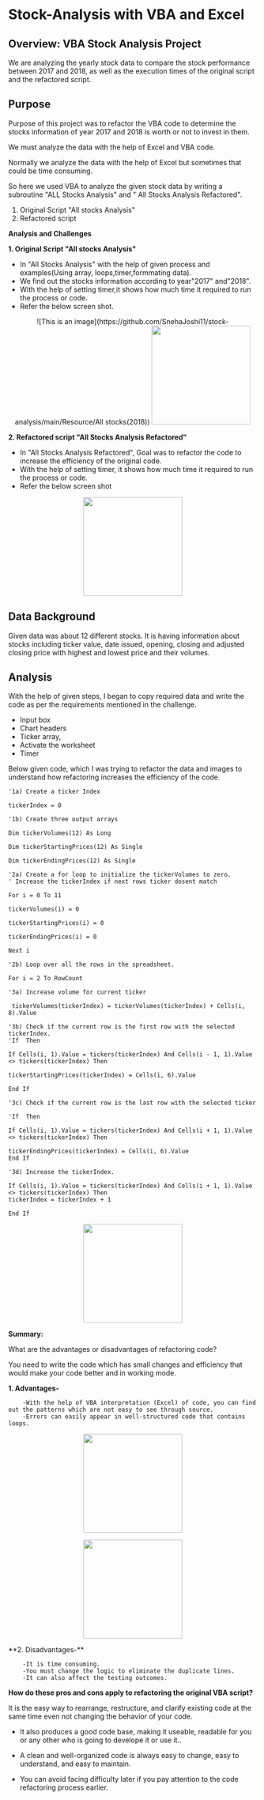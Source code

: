 # Stock-Analysis with VBA and Excel
## Overview: VBA Stock Analysis Project

We are analyzing the yearly stock data to compare the stock performance between 2017 and 2018, as well as the execution times 
of the original script and the refactored script.

## Purpose
<p>
Purpose of this project was to refactor the VBA code to determine the stocks information of year 2017 and 2018 is worth or not to invest in them.
 
We must analyze the data with the help of Excel and VBA code.

Normally we analyze the data with the help of Excel but sometimes that could be time consuming.

So here we used VBA to analyze the given stock data by writing a subroutine "ALL Stocks Analysis" and " All Stocks Analysis Refactored".


1. Original Script "All stocks Analysis"
2. Refactored script 

</p>

**Analysis and Challenges**

**1. Original Script "All stocks Analysis"**
<p>
	
- In "All Stocks Analysis" with the help of given process and examples(Using array, loops,timer,formmating data).
- We find out the stocks information according to year"2017" and"2018".
- With the help of setting timer,it shows how much time it required to run the process or code.
- Refer the below screen shot.
<p align="center">
![This is an image](https://github.com/SnehaJoshi11/stock-analysis/main/Resource/All stocks(2018))


	
<img src="Resources/All stocks(2018)" width="200">	
	
</p>


**2. Refactored script "All Stocks Analysis Refactored"**

<p> 
	
- In "All Stocks Analysis Refactored", Goal was to refactor the code to increase the efficiency of the original code.
- With the help of setting timer, it shows how much time it required to run the process or code.
- Refer the below screen shot
	
<p align="center">
<img src="Resources/Run Analysis Refactored2(2017)" width="200">
</p>

## Data Background


Given data was about 12 different stocks. It is having information about stocks including
ticker value, date issued, opening, closing and adjusted closing price with highest and lowest price and their 		 volumes.


## Analysis

With the help of given steps, I began to copy required data and write the code as per the requirements mentioned in the challenge.
- Input box
- Chart headers
- Ticker array,
- Activate the worksheet
- Timer

Below given code, which I was trying to refactor the data and images to understand how refactoring increases the efficiency of the code.

<p>
	
	'1a) Create a ticker Index
	
	tickerIndex = 0

	'1b) Create three output arrays

	Dim tickerVolumes(12) As Long
	
	Dim tickerStartingPrices(12) As Single
	
	Dim tickerEndingPrices(12) As Single

	'2a) Create a for loop to initialize the tickerVolumes to zero.
	' Increase the tickerIndex if next rows ticker dosent match

	For i = 0 To 11
	
	tickerVolumes(i) = 0
	
	tickerStartingPrices(i) = 0
	
	tickerEndingPrices(i) = 0
	
	Next i

	'2b) Loop over all the rows in the spreadsheet.

	For i = 2 To RowCount

	'3a) Increase volume for current ticker

	 tickerVolumes(tickerIndex) = tickerVolumes(tickerIndex) + Cells(i, 8).Value
 
	'3b) Check if the current row is the first row with the selected tickerIndex.
	'If  Then

	If Cells(i, 1).Value = tickers(tickerIndex) And Cells(i - 1, 1).Value <> tickers(tickerIndex) Then

	tickerStartingPrices(tickerIndex) = Cells(i, 6).Value

	End If

	'3c) Check if the current row is the last row with the selected ticker

	'If  Then

	If Cells(i, 1).Value = tickers(tickerIndex) And Cells(i + 1, 1).Value <> tickers(tickerIndex) Then
	
	tickerEndingPrices(tickerIndex) = Cells(i, 6).Value
	End If

	'3d) Increase the tickerIndex.

	If Cells(i, 1).Value = tickers(tickerIndex) And Cells(i + 1, 1).Value <> tickers(tickerIndex) Then
	tickerIndex = tickerIndex + 1

	End If

</p>
<p align="center">
<img src="Resources/Run Analysis Refactored2(2018)" width="200">

</p>

**Summary:**

What are the advantages or disadvantages of refactoring code?

You need to write the code which has small changes and efficiency that would make your code better and in working mode.

</p>

<p>

**1. Advantages-**

	    -With the help of VBA interpretation (Excel) of code, you can find out the patterns which are not easy to see through source.
	    -Errors can easily appear in well-structured code that contains loops.

<p align="center">
<img src="Resources/VBA_Challenge_2017" width="200">
	

</p>
<p align="center">
<img src="Resources/VBA_Challenge_2018" width="200">
	

</p>
**2. Disadvantages-**

	    -It is time consuming.
	    -You must change the logic to eliminate the duplicate lines.
	    -It can also affect the testing outcomes.
	
</p>

 <p>   

**How do these pros and cons apply to refactoring the original VBA script?**
	

It is the easy way to rearrange, restructure, and clarify existing code at the same time even not changing the behavior of your code.
	

- It also produces a good code base, making it useable, readable for you or any other who is going to develope it or use it..

- A clean and well-organized code is always easy to change, easy to understand, and easy to maintain.

- You can avoid facing difficulty later if you pay attention to the code refactoring process earlier.
	
</p>
